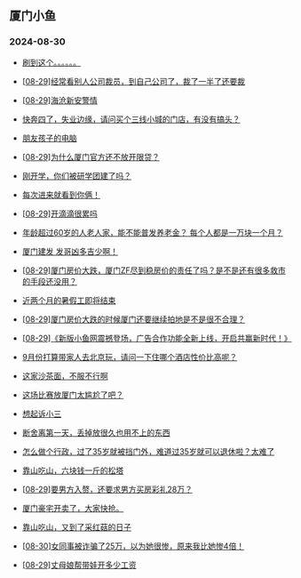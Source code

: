 ## 厦门小鱼 
### 2024-08-30

+ [刷到这个。。。。。。](http://bbs.xmfish.com/read-htm-tid-18237361.html)

+ [[08-29]经常看别人公司裁员，到自己公司了，裁了一半了还要裁](http://bbs.xmfish.com/read-htm-tid-18237490.html)

+ [[08-29]海沧新安警情](http://bbs.xmfish.com/read-htm-tid-18237575.html)

+ [快奔四了，失业边缘，请问买个三线小城的门店，有没有搞头？](http://bbs.xmfish.com/read-htm-tid-18237472.html)

+ [朋友孩子的电脑](http://bbs.xmfish.com/read-htm-tid-18237420.html)

+ [[08-29]为什么厦门官方还不放开限贷？](http://bbs.xmfish.com/read-htm-tid-18237470.html)

+ [刚开学，你们被研学团建了吗？](http://bbs.xmfish.com/read-htm-tid-18237400.html)

+ [每次进来就看到你俩！](http://bbs.xmfish.com/read-htm-tid-18237402.html)

+ [[08-29]开滴滴很累吗](http://bbs.xmfish.com/read-htm-tid-18237404.html)

+ [年龄超过60岁的人老人家，能不能普发养老金？ 每个人都是一万块一个月？](http://bbs.xmfish.com/read-htm-tid-18237377.html)

+ [厦门建发 发哥凶多吉少啊！](http://bbs.xmfish.com/read-htm-tid-18237443.html)

+ [[08-29]厦门房价大跌，厦门ZF尽到稳房价的责任了吗？是不是还有很多救市的手段还没用？](http://bbs.xmfish.com/read-htm-tid-18237573.html)

+ [近两个月的暑假工即将结束](http://bbs.xmfish.com/read-htm-tid-18237548.html)

+ [[08-29]厦门房价大跌的时候厦门还要继续拍地是不是很不合理？](http://bbs.xmfish.com/read-htm-tid-18237604.html)

+ [[08-29]《新版小鱼网震撼登场，广告合作功能全新上线，开启共赢新时代！》](http://bbs.xmfish.com/read-htm-tid-18237622.html)

+ [9月份打算带家人去北京玩，请问一下住哪个酒店性价比高呢？](http://bbs.xmfish.com/read-htm-tid-18237451.html)

+ [这家沙茶面，不服不行啊](http://bbs.xmfish.com/read-htm-tid-18237684.html)

+ [这场比赛放厦门太尴尬了吧？](http://bbs.xmfish.com/read-htm-tid-18237623.html)

+ [想起诉小三](http://bbs.xmfish.com/read-htm-tid-18237644.html)

+ [断舍离第一天，丢掉放很久也用不上的东西](http://bbs.xmfish.com/read-htm-tid-18237706.html)

+ [怎么做个行政，过了35岁就被挡门外，难道过35岁就可以退休啦？太难了](http://bbs.xmfish.com/read-htm-tid-18237755.html)

+ [靠山吃山，六块钱一斤的松塔](http://bbs.xmfish.com/read-htm-tid-18237653.html)

+ [[08-29]要男方入赘，还要求男方买房彩礼28万？](http://bbs.xmfish.com/read-htm-tid-18237726.html)

+ [厦门豪宅开卖了，大家快抢。](http://bbs.xmfish.com/read-htm-tid-18237769.html)

+ [靠山吃山，又到了采红菇的日子](http://bbs.xmfish.com/read-htm-tid-18237655.html)

+ [[08-30]女同事被诈骗了25万，以为她很惨，原来我比她惨4倍！](http://bbs.xmfish.com/read-htm-tid-18237877.html)

+ [[08-29]丈母娘帮带娃开多少工资](http://bbs.xmfish.com/read-htm-tid-18237778.html)


